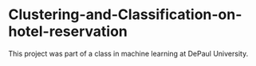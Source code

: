 # Clustering-and-Classification-on-hotel-reservation

This project was part of a class in machine learning at DePaul University.
